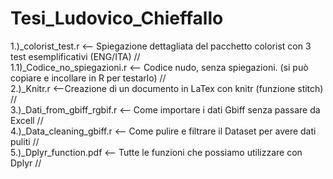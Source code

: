 # Tesi_Ludovico_Chieffallo

1.)_colorist_test.r  <-- Spiegazione dettagliata del pacchetto colorist con 3 test esemplificativi (ENG/ITA)
//                                                     
1.1)_Codice_no_spiegazioni.r   <-- Codice nudo, senza spiegazioni. (si può copiare e incollare in R per testarlo)
//                                          
2.)_Knitr.r <--Creazione di un documento in LaTex con knitr (funzione stitch)
//                                              
3.)_Dati_from_gbiff_rgbif.r <-- Come importare i dati Gbiff senza passare da Excell
//                                
4.)_Data_cleaning_gbiff.r <-- Come pulire e filtrare il Dataset per avere dati puliti
//                                                        
5.)_Dplyr_function.pdf <-- Tutte le funzioni che possiamo utilizzare con Dplyr
//

